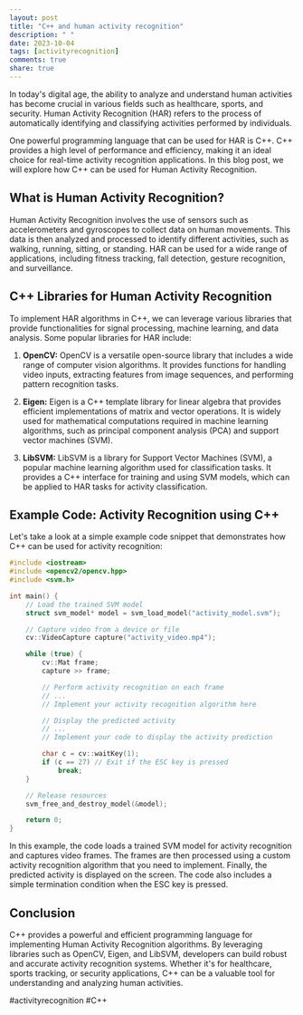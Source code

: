 ```yaml
---
layout: post
title: "C++ and human activity recognition"
description: " "
date: 2023-10-04
tags: [activityrecognition]
comments: true
share: true
---
```


In today's digital age, the ability to analyze and understand human activities has become crucial in various fields such as healthcare, sports, and security. Human Activity Recognition (HAR) refers to the process of automatically identifying and classifying activities performed by individuals.

One powerful programming language that can be used for HAR is C++. C++ provides a high level of performance and efficiency, making it an ideal choice for real-time activity recognition applications. In this blog post, we will explore how C++ can be used for Human Activity Recognition.

## What is Human Activity Recognition?

Human Activity Recognition involves the use of sensors such as accelerometers and gyroscopes to collect data on human movements. This data is then analyzed and processed to identify different activities, such as walking, running, sitting, or standing. HAR can be used for a wide range of applications, including fitness tracking, fall detection, gesture recognition, and surveillance.

## C++ Libraries for Human Activity Recognition

To implement HAR algorithms in C++, we can leverage various libraries that provide functionalities for signal processing, machine learning, and data analysis. Some popular libraries for HAR include:

1. **OpenCV:** OpenCV is a versatile open-source library that includes a wide range of computer vision algorithms. It provides functions for handling video inputs, extracting features from image sequences, and performing pattern recognition tasks.

2. **Eigen:** Eigen is a C++ template library for linear algebra that provides efficient implementations of matrix and vector operations. It is widely used for mathematical computations required in machine learning algorithms, such as principal component analysis (PCA) and support vector machines (SVM).

3. **LibSVM:** LibSVM is a library for Support Vector Machines (SVM), a popular machine learning algorithm used for classification tasks. It provides a C++ interface for training and using SVM models, which can be applied to HAR tasks for activity classification.

## Example Code: Activity Recognition using C++

Let's take a look at a simple example code snippet that demonstrates how C++ can be used for activity recognition:

```cpp
#include <iostream>
#include <opencv2/opencv.hpp>
#include <svm.h>

int main() {
    // Load the trained SVM model
    struct svm_model* model = svm_load_model("activity_model.svm");

    // Capture video from a device or file
    cv::VideoCapture capture("activity_video.mp4");

    while (true) {
        cv::Mat frame;
        capture >> frame;

        // Perform activity recognition on each frame
        // ...
        // Implement your activity recognition algorithm here

        // Display the predicted activity
        // ...
        // Implement your code to display the activity prediction

        char c = cv::waitKey(1);
        if (c == 27) // Exit if the ESC key is pressed
            break;
    }

    // Release resources
    svm_free_and_destroy_model(&model);

    return 0;
}
```

In this example, the code loads a trained SVM model for activity recognition and captures video frames. The frames are then processed using a custom activity recognition algorithm that you need to implement. Finally, the predicted activity is displayed on the screen. The code also includes a simple termination condition when the ESC key is pressed.

## Conclusion

C++ provides a powerful and efficient programming language for implementing Human Activity Recognition algorithms. By leveraging libraries such as OpenCV, Eigen, and LibSVM, developers can build robust and accurate activity recognition systems. Whether it's for healthcare, sports tracking, or security applications, C++ can be a valuable tool for understanding and analyzing human activities.

#activityrecognition #C++
